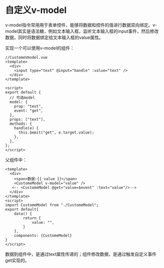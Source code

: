 # 自定义v-model

v-model指令常用用于表单控件，能够将数据和控件的值进行数据双向绑定。v-model其实是语法糖，例如文本输入框，监听文本输入框的input事件，然后修改数据，同时将数据绑定给文本输入框的value属性。

实现一个可以使用v-model的组件：

```vue
//CustomeVmodel.vue
<template>
  <div>
    <input type="text" @input="handle" :value="text" />
  </div>
</template>

<script>
export default {
  // 可选model
  model: {
    prop: "text",
    event: "get",
  },
  props: ["text"],
  methods: {
    handle(e) {
      this.$emit("get", e.target.value);
    },
  },
};
</script>
```

父组件中：

```vue
<template>
  <div>
    <span>数据:{{ value }}</span>
    <CustomeModel v-model="value" />
   <-- <CustomeModel @get="value=$event" :text="value"/>-->
  </div>
</template>
<script>
import CustomeModel from "./CustomeModel";
export default{
    data() {
        return {
            value: "",
        }
    },
    components: {CustomeModel}
}
</script>
```

数据到组件中，是通过text属性传递的；组件修改数据，是通过触发自定义事件get实现的。